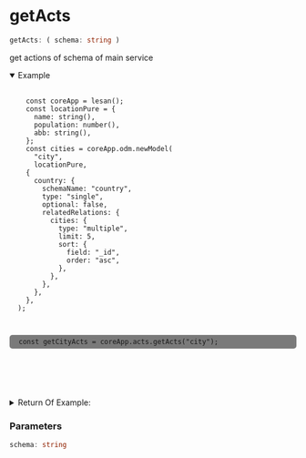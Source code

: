 # getActs
```ts
getActs: ( schema: string ) 
```

get actions of schema of main service

<!-- >> return `getCityActs` -->

<details open>
  <summary>
    Example
  </summary>
  <pre>
    <code class="language-ts" style="padding: 0;">
    const coreApp = lesan();
    const locationPure = {
      name: string(),
      population: number(),
      abb: string(),
    };
    const cities = coreApp.odm.newModel(
      "city",
      locationPure,
    {
      country: {
        schemaName: "country",
        type: "single",
        optional: false,
        relatedRelations: {
          cities: {
            type: "multiple",
            limit: 5,
            sort: {
              field: "_id",
              order: "asc",
            },
          },
        },
      },
    },
  );

  <p style=" border-radius: 5px; padding: 5px 1rem; background-color: #7A7A7A">const getCityActs = coreApp.acts.getActs("city");</p>


</code>
  </pre>
</details>

<details>
  <summary>
    Return Of Example:
  </summary>
  <pre>
    <code class="language-json">
  "addCity": {
    "validator": {
      "type": "object",
      "schema": {
        "set": {
          "type": "object",
          "schema": {
            "name": {
              "type": "string",
              "schema": null
            },
            "population": {
              "type": "number",
              "schema": null
            },
            "abb": {
              "type": "string",
              "schema": null
            },
            "isCapital": {
              "type": "boolean",
              "schema": null
            },
            "country": {
              "type": "union",
              "schema": null
            }
          }
        },
      }
    },
    "validationRunType": "assert"
  }

</code>
  </pre>
</details>

### Parameters
```ts
schema: string
```

